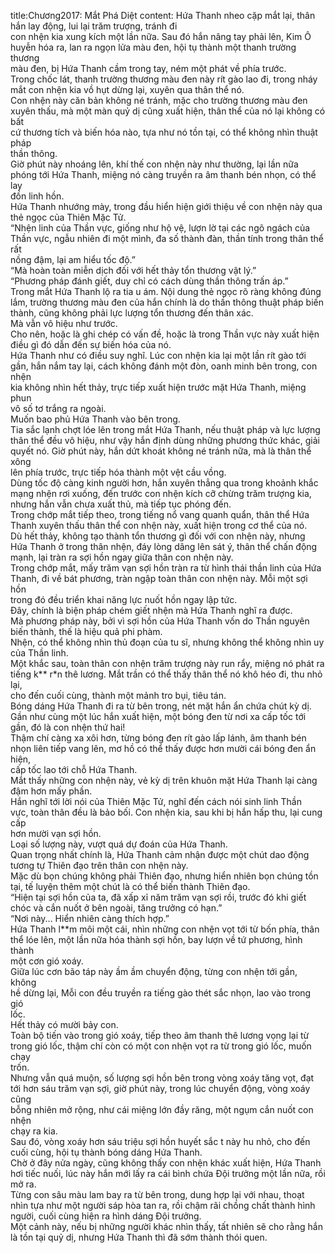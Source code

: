title:Chương2017: Mắt Phá Diệt
content:
Hứa Thanh nheo cặp mắt lại, thân hắn lay động, lui lại trăm trượng, tránh đi<br>con nhện kia xung kích một lần nữa. Sau đó hắn nâng tay phải lên, Kim Ô<br>huyễn hóa ra, lan ra ngọn lửa màu đen, hội tụ thành một thanh trường thương<br>màu đen, bị Hứa Thanh cầm trong tay, ném một phát về phía trước.<br>Trong chốc lát, thanh trường thương màu đen này rít gào lao đi, trong nháy<br>mắt con nhện kia vồ hụt dừng lại, xuyên qua thân thể nó.<br>Con nhện này căn bản không né tránh, mặc cho trường thương màu đen<br>xuyên thấu, mà một màn quỷ dị cũng xuất hiện, thân thể của nó lại không có bất<br>cứ thương tích và biến hóa nào, tựa như nó tồn tại, có thể không nhìn thuật pháp<br>thần thông.<br>Giờ phút này nhoáng lên, khí thế con nhện này như thường, lại lần nữa<br>phóng tới Hứa Thanh, miệng nó càng truyền ra âm thanh bén nhọn, có thể lay<br>đồn linh hồn.<br>Hứa Thanh nhướng mày, trong đầu hiển hiện giới thiệu về con nhện này qua<br>thẻ ngọc của Thiên Mặc Tử.<br>“Nhện linh của Thần vực, giống như hộ vệ, lượn lờ tại các ngõ ngách của<br>Thần vực, ngẫu nhiên đi một mình, đa số thành đàn, thần tính trong thân thể rất<br>nồng đậm, lại am hiểu tốc độ.”<br>“Mà hoàn toàn miễn dịch đối với hết thảy tổn thương vật lý.”<br>“Phương pháp đánh giết, duy chỉ có cách dùng thần thông trấn áp.”<br>Trong mắt Hứa Thanh lộ ra tia u ám. Nội dung thẻ ngọc rõ ràng không đúng<br>lắm, trường thương màu đen của hắn chính là do thần thông thuật pháp biến<br>thành, cũng không phải lực lượng tổn thương đến thân xác.<br>Mà vẫn vô hiệu như trước.<br>Cho nên, hoặc là ghi chép có vấn đề, hoặc là trong Thần vực này xuất hiện<br>điều gì đó dẫn đến sự biến hóa của nó.<br>Hứa Thanh như có điều suy nghĩ. Lúc con nhện kia lại một lần rít gào tới<br>gần, hắn nắm tay lại, cách không đánh một đòn, oanh minh bên trong, con nhện<br>kia không nhìn hết thảy, trực tiếp xuất hiện trước mặt Hứa Thanh, miệng phun<br>vô số tơ trắng ra ngoài.<br>Muốn bao phủ Hứa Thanh vào bên trong.<br>Tia sắc lạnh chợt lóe lên trong mắt Hứa Thanh, nếu thuật pháp và lực lượng<br>thân thể đều vô hiệu, như vậy hắn định dùng những phương thức khác, giải<br>quyết nó. Giờ phút này, hắn dứt khoát không né tránh nữa, mà là thân thể xông<br>lên phía trước, trực tiếp hóa thành một vệt cầu vồng.<br>Dùng tốc độ càng kinh người hơn, hắn xuyên thẳng qua trong khoảnh khắc<br>mạng nhện rơi xuống, đến trước con nhện kích cỡ chừng trăm trượng kia,<br>nhưng hắn vẫn chưa xuất thủ, mà tiếp tục phóng đến.<br>Trong chớp mắt tiếp theo, trong tiếng nổ vang quanh quẩn, thân thể Hứa<br>Thanh xuyên thấu thân thể con nhện này, xuất hiện trong cơ thể của nó.<br>Dù hết thảy, không tạo thành tổn thương gì đối với con nhện này, nhưng<br>Hứa Thanh ở trong thân nhện, đáy lòng dâng lên sát ý, thân thể chấn động<br>mạnh, lại tràn ra sợi hồn ngay giữa thân con nhện này.<br>Trong chớp mắt, mấy trăm vạn sợi hồn tràn ra từ hình thái thần linh của Hứa<br>Thanh, đi về bát phương, tràn ngập toàn thân con nhện này. Mỗi một sợi hồn<br>trong đó đều triển khai năng lực nuốt hồn ngay lập tức.<br>Đây, chính là biện pháp chém giết nhện mà Hứa Thanh nghĩ ra được.<br>Mà phương pháp này, bởi vì sợi hồn của Hứa Thanh vốn do Thần nguyên<br>biến thành, thế là hiệu quả phi phàm.<br>Nhện, có thể không nhìn thủ đoạn của tu sĩ, nhưng không thể không nhìn uy<br>của Thần linh.<br>Một khắc sau, toàn thân con nhện trăm trượng này run rẩy, miệng nó phát ra<br>tiếng k** r*n thê lương. Mắt trần có thể thấy thân thể nó khô héo đi, thu nhỏ lại,<br>cho đến cuối cùng, thành một mảnh tro bụi, tiêu tán.<br>Bóng dáng Hứa Thanh đi ra từ bên trong, nét mặt hắn ẩn chứa chút kỳ dị.<br>Gần như cùng một lúc hắn xuất hiện, một bóng đen từ nơi xa cấp tốc tới<br>gần, đó là con nhện thứ hai!<br>Thậm chí càng xa xôi hơn, từng bóng đen rít gào lấp lánh, âm thanh bén<br>nhọn liên tiếp vang lên, mơ hồ có thể thấy được hơn mười cái bóng đen ẩn hiện,<br>cấp tốc lao tới chỗ Hứa Thanh.<br>Mắt thấy những con nhện này, vẻ kỳ dị trên khuôn mặt Hứa Thanh lại càng<br>đậm hơn mấy phần.<br>Hắn nghĩ tới lời nói của Thiên Mặc Tử, nghĩ đến cách nói sinh linh Thần<br>vực, toàn thân đều là bảo bối. Con nhện kia, sau khi bị hắn hấp thu, lại cung cấp<br>hơn mười vạn sợi hồn.<br>Loại số lượng này, vượt quá dự đoán của Hứa Thanh.<br>Quan trọng nhất chính là, Hứa Thanh cảm nhận được một chút dao động<br>tương tự Thiên đạo trên thân con nhện này.<br>Mặc dù bọn chúng không phải Thiên đạo, nhưng hiển nhiên bọn chúng tồn<br>tại, tế luyện thêm một chút là có thể biến thành Thiên đạo.<br>“Hiện tại sợi hồn của ta, đã xấp xỉ năm trăm vạn sợi rồi, trước đó khi giết<br>chóc và cắn nuốt ở bên ngoài, tăng trưởng có hạn.”<br>“Nơi này... Hiển nhiên càng thích hợp.”<br>Hứa Thanh l**m môi một cái, nhìn những con nhện vọt tới từ bốn phía, thân<br>thể lóe lên, một lần nữa hóa thành sợi hồn, bay lượn về tứ phương, hình thành<br>một cơn gió xoáy.<br>Giữa lúc cơn bão táp này ầm ầm chuyển động, từng con nhện tới gần, không<br>hề dừng lại, Mỗi con đều truyền ra tiếng gào thét sắc nhọn, lao vào trong gió<br>lốc.<br>Hết thảy có mười bảy con.<br>Toàn bộ tiến vào trong gió xoáy, tiếp theo âm thanh thê lương vọng lại từ<br>trong gió lốc, thậm chí còn có một con nhện vọt ra từ trong gió lốc, muốn chạy<br>trốn.<br>Nhưng vẫn quá muộn, số lượng sợi hồn bên trong vòng xoáy tăng vọt, đạt<br>tới hơn sáu trăm vạn sợi, giờ phút này, trong lúc chuyển động, vòng xoáy cũng<br>bỗng nhiên mở rộng, như cái miệng lớn đầy răng, một ngụm cắn nuốt con nhện<br>chạy ra kia.<br>Sau đó, vòng xoáy hơn sáu triệu sợi hồn huyết sắc t này hu nhỏ, cho đến<br>cuối cùng, hội tụ thành bóng dáng Hứa Thanh.<br>Chờ ở đây nửa ngày, cũng không thấy con nhện khác xuất hiện, Hứa Thanh<br>hơi tiếc nuối, lúc này hắn mới lấy ra cái bình chứa Đội trưởng một lần nữa, rồi<br>mở ra.<br>Từng con sâu màu lam bay ra từ bên trong, dung hợp lại với nhau, thoạt<br>nhìn tựa như một người sáp hòa tan ra, rồi chậm rãi chồng chất thành hình<br>người, cuối cùng hiện ra hình dáng Đội trưởng.<br>Một cảnh này, nếu bị những người khác nhìn thấy, tất nhiên sẽ cho rằng hắn<br>là tồn tại quỷ dị, nhưng Hứa Thanh thì đã sớm thành thói quen.